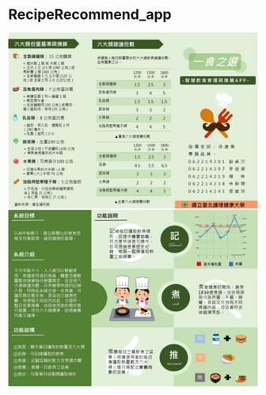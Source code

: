 # RecipeRecommend_app

![](https://github.com/weitsung50110/RecipeRecommend_app/blob/master/github_images/0.JPG)
![](https://github.com/weitsung50110/RecipeRecommend_app/blob/master/github_images/1.JPG)
